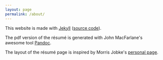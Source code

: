 ```yaml
---
layout: page
permalink: /about/
---
```


This website is made with [Jekyll](http://jekyllrb.com/) ([source code](https://github.com/cosenal/cosenal.github.io)).

The pdf version of the résumé is generated with John MacFarlane's awesome tool 
[Pandoc](http://johnmacfarlane.net/pandoc/).

The layout of the résumé page is inspired by Morris Jobke's [personal page](http://morrisjobke.de/).